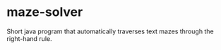 # maze-solver
Short java program that automatically traverses text mazes through the right-hand rule.